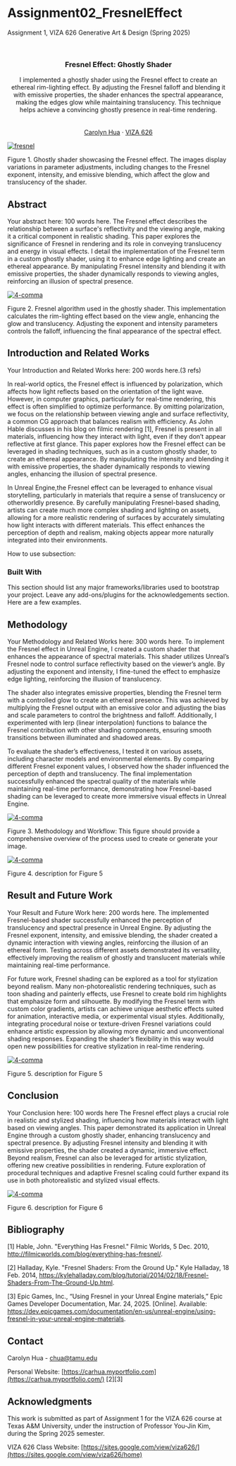 # Assignment02_FresnelEffect
<!-- Improved compatibility of back to top link: See: https://github.com/othneildrew/Best-README-Template/pull/73 -->
<a id="readme-top"></a>

<!-- PROJECT SHIELDS -->
<!--
*** I'm using markdown "reference style" links for readability.
*** Reference links are enclosed in brackets [ ] instead of parentheses ( ).
*** See the bottom of this document for the declaration of the reference variables
*** for contributors-url, forks-url, etc. This is an optional, concise syntax you may use.
*** https://www.markdownguide.org/basic-syntax/#reference-style-links
-->


Assignment 1, VIZA 626 Generative Art &amp; Design (Spring 2025)

<!-- PROJECT LOGO -->
<br />
<div align="center">
  </a>

  <h3 align="center">Fresnel Effect: Ghostly Shader</h3>

  <p align="center">
    I implemented a ghostly shader using the Fresnel effect to create an ethereal rim-lighting effect. By adjusting the Fresnel falloff and blending it with emissive properties, the shader enhances the spectral appearance, making the edges glow while maintaining translucency. This technique helps achieve a convincing ghostly presence in real-time rendering.
    <br />
    <a  /> 
    <br />
    <br />
    <a href="https://carhua.myportfolio.com">Carolyn Hua</a>
    &middot;
    <a href="https://sites.google.com/view/viza626/home">VIZA 626</a>
  </p>
</div>

[![fresnel][images-fig1]](https://example.com)

Figure 1. Ghostly shader showcasing the Fresnel effect. The images display variations in parameter adjustments, including changes to the Fresnel exponent, intensity, and emissive blending, which affect the glow and translucency of the shader.

<!-- Abstract -->
## Abstract
Your abstract here: 100 words here.
The Fresnel effect describes the relationship between a surface's reflectivity and the viewing angle, making it a critical component in realistic shading. This paper explores the significance of Fresnel in rendering and its role in conveying translucency and energy in visual effects. I detail the implementation of the Fresnel term in a custom ghostly shader, using it to enhance edge lighting and create an ethereal appearance. By manipulating Fresnel intensity and blending it with emissive properties, the shader dynamically responds to viewing angles, reinforcing an illusion of spectral presence. 

[![4-comma][images-fig2]](https://example.com)

Figure 2. Fresnel algorithm used in the ghostly shader. This implementation calculates the rim-lighting effect based on the view angle, enhancing the glow and translucency. Adjusting the exponent and intensity parameters controls the falloff, influencing the final appearance of the spectral effect.

<!-- Introduction and Related Works -->
## Introduction and Related Works

Your Introduction and Related Works here: 200 words here.(3 refs)

In real-world optics, the Fresnel effect is influenced by polarization, which affects how light reflects based on the orientation of the light wave. However, in computer graphics, particularly for real-time rendering, this effect is often simplified to optimize performance. By omitting polarization, we focus on the relationship between viewing angle and surface reflectivity, a common CG approach that balances realism with efficiency. As John Hable discusses in his blog on filmic rendering [1], Fresnel is present in all materials, influencing how they interact with light, even if they don’t appear reflective at first glance.
This paper explores how the Fresnel effect can be leveraged in shading techniques, such as in a custom ghostly shader, to create an ethereal appearance. By manipulating the intensity and blending it with emissive properties, the shader dynamically responds to viewing angles, enhancing the illusion of spectral presence.

In Unreal Engine,the Fresnel effect can be leveraged to enhance visual storytelling, particularly in materials that require a sense of translucency or otherworldly presence. By carefully manipulating Fresnel-based shading, artists can create much more complex shading and lighting on assets, allowing for a more realistic rendering of surfaces by accurately simulating how light interacts with different materials. This effect enhances the perception of depth and realism, making objects appear more naturally integrated into their environments.


How to use subsection:

### Built With

This section should list any major frameworks/libraries used to bootstrap your project. Leave any add-ons/plugins for the acknowledgements section. Here are a few examples.

## Methodology

Your Methodology and Related Works here: 300 words here.
To implement the Fresnel effect in Unreal Engine, I created a custom shader that enhances the appearance of spectral materials. This shader utilizes Unreal’s Fresnel node to control surface reflectivity based on the viewer’s angle. By adjusting the exponent and intensity, I fine-tuned the effect to emphasize edge lighting, reinforcing the illusion of translucency.

The shader also integrates emissive properties, blending the Fresnel term with a controlled glow to create an ethereal presence. This was achieved by multiplying the Fresnel output with an emissive color and adjusting the bias and scale parameters to control the brightness and falloff. Additionally, I experimented with lerp (linear interpolation) functions to balance the Fresnel contribution with other shading components, ensuring smooth transitions between illuminated and shadowed areas.

To evaluate the shader’s effectiveness, I tested it on various assets, including character models and environmental elements. By comparing different Fresnel exponent values, I observed how the shader influenced the perception of depth and translucency. The final implementation successfully enhanced the spectral quality of the materials while maintaining real-time performance, demonstrating how Fresnel-based shading can be leveraged to create more immersive visual effects in Unreal Engine.

[![4-comma][images-fig3]](https://example.com)

Figure 3. Methodology and Workflow: This figure should provide a comprehensive overview of the process used to create or generate your image.

[![4-comma][images-fig4]](https://example.com)

Figure 4. description for Figure 5

## Result and Future Work
Your Result and Future Work here: 200 words here.
The implemented Fresnel-based shader successfully enhanced the perception of translucency and spectral presence in Unreal Engine. By adjusting the Fresnel exponent, intensity, and emissive blending, the shader created a dynamic interaction with viewing angles, reinforcing the illusion of an ethereal form. Testing across different assets demonstrated its versatility, effectively improving the realism of ghostly and translucent materials while maintaining real-time performance.

For future work, Fresnel shading can be explored as a tool for stylization beyond realism. Many non-photorealistic rendering techniques, such as toon shading and painterly effects, use Fresnel to create bold rim highlights that emphasize form and silhouette. By modifying the Fresnel term with custom color gradients, artists can achieve unique aesthetic effects suited for animation, interactive media, or experimental visual styles. Additionally, integrating procedural noise or texture-driven Fresnel variations could enhance artistic expression by allowing more dynamic and unconventional shading responses. Expanding the shader’s flexibility in this way would open new possibilities for creative stylization in real-time rendering.

[![4-comma][images-fig5]](https://example.com)

Figure 5. description for Figure 5

## Conclusion
Your Conclusion here: 100 words here
The Fresnel effect plays a crucial role in realistic and stylized shading, influencing how materials interact with light based on viewing angles. This paper demonstrated its application in Unreal Engine through a custom ghostly shader, enhancing translucency and spectral presence. By adjusting Fresnel intensity and blending it with emissive properties, the shader created a dynamic, immersive effect. Beyond realism, Fresnel can also be leveraged for artistic stylization, offering new creative possibilities in rendering. Future exploration of procedural techniques and adaptive Fresnel scaling could further expand its use in both photorealistic and stylized visual effects.

[![4-comma][images-fig6]](https://example.com)

Figure 6. description for Figure 6

<!-- Bibliography -->
## Bibliography 
[1] Hable, John. "Everything Has Fresnel." Filmic Worlds, 5 Dec. 2010, http://filmicworlds.com/blog/everything-has-fresnel/.

[2] Halladay, Kyle. "Fresnel Shaders: From the Ground Up." Kyle Halladay, 18 Feb. 2014, https://kylehalladay.com/blog/tutorial/2014/02/18/Fresnel-Shaders-From-The-Ground-Up.html.

[3] Epic Games, Inc., “Using Fresnel in your Unreal Engine materials,” Epic Games Developer Documentation, Mar. 24, 2025. [Online]. Available: https://dev.epicgames.com/documentation/en-us/unreal-engine/using-fresnel-in-your-unreal-engine-materials.

<!-- CONTACT -->
## Contact

Carolyn Hua - chua@tamu.edu

Personal Website: [https://carhua.myportfolio.com](https://carhua.myportfolio.com/)
[2][3]




<!-- ACKNOWLEDGMENTS -->
## Acknowledgments

This work is submitted as part of Assignment 1 for the VIZA 626 course at Texas A&M University, under the instruction of Professor You-Jin Kim, during the Spring 2025 semester.

VIZA 626 Class Website: [https://sites.google.com/view/viza626/](https://sites.google.com/view/viza626/home)

<!-- MARKDOWN LINKS & IMAGES -->
<!-- https://www.markdownguide.org/basic-syntax/#reference-style-links -->
[contributors-shield]: https://img.shields.io/github/contributors/othneildrew/Best-README-Template.svg?style=for-the-badge
[contributors-url]: https://github.com/othneildrew/Best-README-Template/graphs/contributors
[forks-shield]: https://img.shields.io/github/forks/othneildrew/Best-README-Template.svg?style=for-the-badge
[forks-url]: https://github.com/othneildrew/Best-README-Template/network/members
[stars-shield]: https://img.shields.io/github/stars/othneildrew/Best-README-Template.svg?style=for-the-badge
[stars-url]: https://github.com/othneildrew/Best-README-Template/stargazers
[issues-shield]: https://img.shields.io/github/issues/othneildrew/Best-README-Template.svg?style=for-the-badge
[issues-url]: https://github.com/othneildrew/Best-README-Template/issues
[license-shield]: https://img.shields.io/github/license/othneildrew/Best-README-Template.svg?style=for-the-badge
[license-url]: https://github.com/othneildrew/Best-README-Template/blob/master/LICENSE.txt
[linkedin-shield]: https://img.shields.io/badge/-LinkedIn-black.svg?style=for-the-badge&logo=linkedin&colorB=555
[linkedin-url]: https://linkedin.com/in/othneildrew
[product-screenshot]: images/screenshot.png
[images-fig1]: images/fig1.png
[images-fig2]: images/fig2.jpg
[images-fig3]: images/fig3.jpg
[images-fig4]: images/fig4.png
[images-fig5]: images/fig5.png
[images-fig6]: images/fig6.png
[Next.js]: https://img.shields.io/badge/next.js-000000?style=for-the-badge&logo=nextdotjs&logoColor=white
[Next-url]: https://nextjs.org/
[React.js]: https://img.shields.io/badge/React-20232A?style=for-the-badge&logo=react&logoColor=61DAFB
[React-url]: https://reactjs.org/
[Vue.js]: https://img.shields.io/badge/Vue.js-35495E?style=for-the-badge&logo=vuedotjs&logoColor=4FC08D
[Vue-url]: https://vuejs.org/
[Angular.io]: https://img.shields.io/badge/Angular-DD0031?style=for-the-badge&logo=angular&logoColor=white
[Angular-url]: https://angular.io/
[Svelte.dev]: https://img.shields.io/badge/Svelte-4A4A55?style=for-the-badge&logo=svelte&logoColor=FF3E00
[Svelte-url]: https://svelte.dev/
[Laravel.com]: https://img.shields.io/badge/Laravel-FF2D20?style=for-the-badge&logo=laravel&logoColor=white
[Laravel-url]: https://laravel.com
[Bootstrap.com]: https://img.shields.io/badge/Bootstrap-563D7C?style=for-the-badge&logo=bootstrap&logoColor=white
[Bootstrap-url]: https://getbootstrap.com
[JQuery.com]: https://img.shields.io/badge/jQuery-0769AD?style=for-the-badge&logo=jquery&logoColor=white
[JQuery-url]: https://jquery.com 
